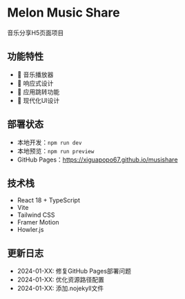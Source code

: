 # Melon Music Share

音乐分享H5页面项目

## 功能特性

- 🎵 音乐播放器
- 📱 响应式设计
- 🔗 应用跳转功能
- 🎨 现代化UI设计

## 部署状态

- 本地开发：`npm run dev`
- 本地预览：`npm run preview`
- GitHub Pages：https://xiguapopo67.github.io/musishare

## 技术栈

- React 18 + TypeScript
- Vite
- Tailwind CSS
- Framer Motion
- Howler.js

## 更新日志

- 2024-01-XX: 修复GitHub Pages部署问题
- 2024-01-XX: 优化资源路径配置
- 2024-01-XX: 添加.nojekyll文件
